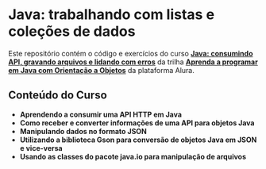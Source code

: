 # Java: trabalhando com listas e coleções de dados

Este repositório contém o código e exercícios do curso **[Java: consumindo API, gravando arquivos e lidando com erros](https://cursos.alura.com.br/course/java-consumindo-api-gravando-arquivos-lidando-erros)** da trilha **[Aprenda a programar em Java com Orientação a Objetos](https://cursos.alura.com.br/formacao-java)** da plataforma Alura.  

## Conteúdo do Curso

- **Aprendendo a consumir uma API HTTP em Java**
- **Como receber e converter informações de uma API para objetos Java**
- **Manipulando dados no formato JSON**
- **Utilizando a biblioteca Gson para conversão de objetos Java em JSON e vice-versa**
- **Usando as classes do pacote java.io para manipulação de arquivos**
